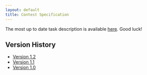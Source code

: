 ```yaml
---
layout: default
title: Contest Specification
---
```


The most up to date task description is available
[here](http://icfpcontest2017.github.io/static/task.pdf). Good
luck!

Version History
----

 - [Version 1.2](https://icfpcontest2017.github.io/static/task-v1.2.pdf)
 - [Version 1.1](https://icfpcontest2017.github.io/static/task-v1.1.pdf)
 - [Version 1.0](https://icfpcontest2017.github.io/static/task-v1.0.pdf)
